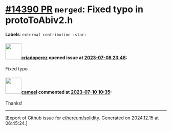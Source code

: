 # [\#14390 PR](https://github.com/ethereum/solidity/pull/14390) `merged`: Fixed typo in protoToAbiv2.h
**Labels**: `external contribution :star:`


#### <img src="https://avatars.githubusercontent.com/u/8580472?u=865186e91b9bc6f360ff85842b531f829fc07dbe&v=4" width="50">[criadoperez](https://github.com/criadoperez) opened issue at [2023-07-08 23:46](https://github.com/ethereum/solidity/pull/14390):

Fixed typo

#### <img src="https://avatars.githubusercontent.com/u/137030?v=4" width="50">[cameel](https://github.com/cameel) commented at [2023-07-10 10:35](https://github.com/ethereum/solidity/pull/14390#issuecomment-1628678469):

Thanks!


-------------------------------------------------------------------------------



[Export of Github issue for [ethereum/solidity](https://github.com/ethereum/solidity). Generated on 2024.12.15 at 06:45:24.]
